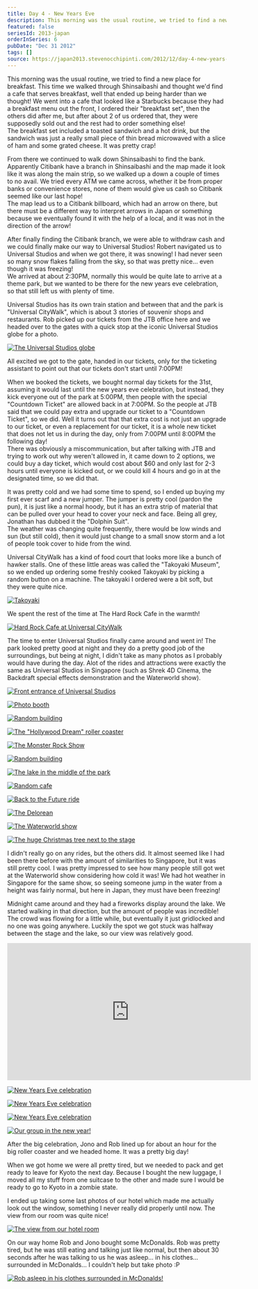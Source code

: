 ```yaml
---
title: Day 4 - New Years Eve
description: This morning was the usual routine, we tried to find a new place for breakfast. This time we walked through Shinsaibashi and thought we'd fi...
featured: false
seriesId: 2013-japan
orderInSeries: 6
pubDate: "Dec 31 2012"
tags: []
source: https://japan2013.stevenocchipinti.com/2012/12/day-4-new-years-eve.html
---
```


This morning was the usual routine, we tried to find a new place for breakfast. This time we walked through Shinsaibashi and thought we'd find a cafe that serves breakfast, well that ended up being harder than we thought! We went into a cafe that looked like a Starbucks because they had a breakfast menu out the front, I ordered their "breakfast set", then the others did after me, but after about 2 of us ordered that, they were supposedly sold out and the rest had to order something else!  
The breakfast set included a toasted sandwich and a hot drink, but the sandwich was just a really small piece of thin bread microwaved with a slice of ham and some grated cheese. It was pretty crap!

From there we continued to walk down Shinsaibashi to find the bank. Apparently Citibank have a branch in Shinsaibashi and the map made it look like it was along the main strip, so we walked up a down a couple of times to no avail. We tried every ATM we came across, whether it be from proper banks or convenience stores, none of them would give us cash so Citibank seemed like our last hope!  
The map lead us to a Citibank billboard, which had an arrow on there, but there must be a different way to interpret arrows in Japan or something because we eventually found it with the help of a local, and it was not in the direction of the arrow!

After finally finding the Citibank branch, we were able to withdraw cash and we could finally make our way to Universal Studios! Robert navigated us to Universal Studios and when we got there, it was snowing! I had never seen so many snow flakes falling from the sky, so that was pretty nice... even though it was freezing!  
We arrived at about 2:30PM, normally this would be quite late to arrive at a theme park, but we wanted to be there for the new years eve celebration, so that still left us with plenty of time.

Universal Studios has its own train station and between that and the park is "Universal CityWalk", which is about 3 stories of souvenir shops and restaurants. Rob picked up our tickets from the JTB office here and we headed over to the gates with a quick stop at the iconic Universal Studios globe for a photo.

[![The Universal Studios globe](https://3.bp.blogspot.com/-QH0MqmOrxss/UOLIWjO7zRI/AAAAAAAAAac/H6fS8syQJvA/s320/DSC_6158.JPG)](https://3.bp.blogspot.com/-QH0MqmOrxss/UOLIWjO7zRI/AAAAAAAAAac/H6fS8syQJvA/s1600/DSC_6158.JPG)

All excited we got to the gate, handed in our tickets, only for the ticketing assistant to point out that our tickets don't start until 7:00PM!

When we booked the tickets, we bought normal day tickets for the 31st, assuming it would last until the new years eve celebration, but instead, they kick everyone out of the park at 5:00PM, then people with the special "Countdown Ticket" are allowed back in at 7:00PM. So the people at JTB said that we could pay extra and upgrade our ticket to a "Countdown Ticket", so we did. Well it turns out that that extra cost is not just an upgrade to our ticket, or even a replacement for our ticket, it is a whole new ticket that does not let us in during the day, only from 7:00PM until 8:00PM the following day!  
There was obviously a miscommunication, but after talking with JTB and trying to work out why weren't allowed in, it came down to 2 options, we could buy a day ticket, which would cost about $60 and only last for 2-3 hours until everyone is kicked out, or we could kill 4 hours and go in at the designated time, so we did that.

It was pretty cold and we had some time to spend, so I ended up buying my first ever scarf and a new jumper. The jumper is pretty cool (pardon the pun), it is just like a normal hoody, but it has an extra strip of material that can be pulled over your head to cover your neck and face. Being all grey, Jonathan has dubbed it the "Dolphin Suit".  
The weather was changing quite frequently, there would be low winds and sun (but still cold), then it would just change to a small snow storm and a lot of people took cover to hide from the wind.

Universal CityWalk has a kind of food court that looks more like a bunch of hawker stalls. One of these little areas was called the "Takoyaki Museum", so we ended up ordering some freshly cooked Takoyaki by picking a random button on a machine. The takoyaki I ordered were a bit soft, but they were quite nice.

[![Takoyaki](https://1.bp.blogspot.com/-fZxJZumbPSg/UOLTVtLbkcI/AAAAAAAAAaw/N35_Ozv1PDo/s320/DSC_6174.JPG)](https://1.bp.blogspot.com/-fZxJZumbPSg/UOLTVtLbkcI/AAAAAAAAAaw/N35_Ozv1PDo/s1600/DSC_6174.JPG)

We spent the rest of the time at The Hard Rock Cafe in the warmth!

[![Hard Rock Cafe at Universal CityWalk](https://4.bp.blogspot.com/-wVXi4fXFKV4/UOLUXI3JqFI/AAAAAAAAAbA/KzDQRNyd-N0/s320/DSC_6159.JPG)](https://4.bp.blogspot.com/-wVXi4fXFKV4/UOLUXI3JqFI/AAAAAAAAAbA/KzDQRNyd-N0/s1600/DSC_6159.JPG)

The time to enter Universal Studios finally came around and went in! The park looked pretty good at night and they do a pretty good job of the surroundings, but being at night, I didn't take as many photos as I probably would have during the day. Alot of the rides and attractions were exactly the same as Universal Studios in Singapore (such as Shrek 4D Cinema, the Backdraft special effects demonstration and the Waterworld show).

[![Front entrance of Universal Studios](https://1.bp.blogspot.com/-fcQaL2TlaWA/UOLTtq1Y5HI/AAAAAAAAAa4/D5wr3-x8IN4/s320/DSC_6179.JPG)](https://1.bp.blogspot.com/-fcQaL2TlaWA/UOLTtq1Y5HI/AAAAAAAAAa4/D5wr3-x8IN4/s1600/DSC_6179.JPG)

[![Photo booth](https://2.bp.blogspot.com/-QzXBkPHNdog/UOLY87z0FBI/AAAAAAAAAbU/IniLQbKsJE8/s320/DSC_6185.JPG)](https://2.bp.blogspot.com/-QzXBkPHNdog/UOLY87z0FBI/AAAAAAAAAbU/IniLQbKsJE8/s1600/DSC_6185.JPG)

[![Random building](https://3.bp.blogspot.com/-RaBo0eVGF74/UOLY_kX2KrI/AAAAAAAAAbc/DVbMzOIkdV8/s320/DSC_6191.JPG)](https://3.bp.blogspot.com/-RaBo0eVGF74/UOLY_kX2KrI/AAAAAAAAAbc/DVbMzOIkdV8/s1600/DSC_6191.JPG)

[![The "Hollywood Dream" roller coaster](https://1.bp.blogspot.com/-jP7Ur7TPOgI/UOLZX4s1_kI/AAAAAAAAAdI/U6CixR2gLwc/s320/DSC_6370.JPG)](https://1.bp.blogspot.com/-jP7Ur7TPOgI/UOLZX4s1_kI/AAAAAAAAAdI/U6CixR2gLwc/s1600/DSC_6370.JPG)

[![The Monster Rock Show](https://3.bp.blogspot.com/-1S8hkP-k_aM/UOLZk83CXpI/AAAAAAAAAdU/RYn5DMX3U0g/s320/DSC_6392.JPG)](https://3.bp.blogspot.com/-1S8hkP-k_aM/UOLZk83CXpI/AAAAAAAAAdU/RYn5DMX3U0g/s1600/DSC_6392.JPG)

[![Random building](https://1.bp.blogspot.com/-181ehQK-FrI/UOLZzWw4tRI/AAAAAAAAAdc/r-tHy7T0CBg/s320/DSC_6399.JPG)](https://1.bp.blogspot.com/-181ehQK-FrI/UOLZzWw4tRI/AAAAAAAAAdc/r-tHy7T0CBg/s1600/DSC_6399.JPG)

[![The lake in the middle of the park](https://3.bp.blogspot.com/-vSau-AW8T7U/UOLZBhK070I/AAAAAAAAAbk/Dv4mMxS13Sc/s320/DSC_6193.JPG)](https://3.bp.blogspot.com/-vSau-AW8T7U/UOLZBhK070I/AAAAAAAAAbk/Dv4mMxS13Sc/s1600/DSC_6193.JPG)

[![Random cafe](https://3.bp.blogspot.com/-NGgeERKVem0/UOLZEK_md9I/AAAAAAAAAbs/SJhSCrY7V0c/s320/DSC_6200.JPG)](https://3.bp.blogspot.com/-NGgeERKVem0/UOLZEK_md9I/AAAAAAAAAbs/SJhSCrY7V0c/s1600/DSC_6200.JPG)

[![Back to the Future ride](https://4.bp.blogspot.com/-ZSsi-yiLRjk/UOLZGAiVvsI/AAAAAAAAAb4/eyphWlIp45o/s320/DSC_6204.JPG)](https://4.bp.blogspot.com/-ZSsi-yiLRjk/UOLZGAiVvsI/AAAAAAAAAb4/eyphWlIp45o/s1600/DSC_6204.JPG)

[![The Delorean](https://3.bp.blogspot.com/-DuS7Nqaey98/UOLZIXxy--I/AAAAAAAAAcA/mOcF8idarrE/s320/DSC_6208.JPG)](https://3.bp.blogspot.com/-DuS7Nqaey98/UOLZIXxy--I/AAAAAAAAAcA/mOcF8idarrE/s1600/DSC_6208.JPG)

[![The Waterworld show](https://4.bp.blogspot.com/-WOfwmRVla0g/UOLZKIC9BnI/AAAAAAAAAcM/6vb6RvtBhwM/s320/DSC_6256.JPG)](https://4.bp.blogspot.com/-WOfwmRVla0g/UOLZKIC9BnI/AAAAAAAAAcM/6vb6RvtBhwM/s1600/DSC_6256.JPG)

[![The huge Christmas tree next to the stage](https://4.bp.blogspot.com/-3K10UxMEgZ0/UOLZMH_XKxI/AAAAAAAAAcU/Jf-MMw4zNXg/s320/DSC_6293.JPG)](https://4.bp.blogspot.com/-3K10UxMEgZ0/UOLZMH_XKxI/AAAAAAAAAcU/Jf-MMw4zNXg/s1600/DSC_6293.JPG)

I didn't really go on any rides, but the others did. It almost seemed like I had been there before with the amount of similarities to Singapore, but it was still pretty cool. I was pretty impressed to see how many people still got wet at the Waterworld show considering how cold it was! We had hot weather in Singapore for the same show, so seeing someone jump in the water from a height was fairly normal, but here in Japan, they must have been freezing!

Midnight came around and they had a fireworks display around the lake. We started walking in that direction, but the amount of people was incredible! The crowd was flowing for a little while, but eventually it just gridlocked and no one was going anywhere. Luckily the spot we got stuck was halfway between the stage and the lake, so our view was relatively good.

<iframe allowfullscreen="allowfullscreen" frameborder="0" height="315" src="https://www.youtube.com/embed/lkFy6Ojymus" width="560"></iframe>

[![New Years Eve celebration](https://2.bp.blogspot.com/-I0kyPrNJ-Jo/UOLZOHKrDYI/AAAAAAAAAcg/mE0TutFhME4/s320/DSC_6329.JPG)](https://2.bp.blogspot.com/-I0kyPrNJ-Jo/UOLZOHKrDYI/AAAAAAAAAcg/mE0TutFhME4/s1600/DSC_6329.JPG)

[![New Years Eve celebration](https://4.bp.blogspot.com/-2kTd-hyuObM/UOLZREPXvCI/AAAAAAAAAco/Av_Jar9xiFE/s320/DSC_6335.JPG)](https://4.bp.blogspot.com/-2kTd-hyuObM/UOLZREPXvCI/AAAAAAAAAco/Av_Jar9xiFE/s1600/DSC_6335.JPG)

[![New Years Eve celebration](https://4.bp.blogspot.com/-hog6zPlkf3U/UOLZTDKWsHI/AAAAAAAAAc0/TpJxLRqYX-M/s320/DSC_6357.JPG)](https://4.bp.blogspot.com/-hog6zPlkf3U/UOLZTDKWsHI/AAAAAAAAAc0/TpJxLRqYX-M/s1600/DSC_6357.JPG)

[![Our group in the new year!](https://4.bp.blogspot.com/-BgwYlad0dIM/UOLZVfJqP1I/AAAAAAAAAdA/bBgw5_OgrNo/s320/DSC_6364.JPG)](https://4.bp.blogspot.com/-BgwYlad0dIM/UOLZVfJqP1I/AAAAAAAAAdA/bBgw5_OgrNo/s1600/DSC_6364.JPG)

After the big celebration, Jono and Rob lined up for about an hour for the big roller coaster and we headed home. It was a pretty big day!

When we got home we were all pretty tired, but we needed to pack and get ready to leave for Kyoto the next day. Because I bought the new luggage, I moved all my stuff from one suitcase to the other and made sure I would be ready to go to Kyoto in a zombie state.

I ended up taking some last photos of our hotel which made me actually look out the window, something I never really did properly until now. The view from our room was quite nice!

[![The view from our hotel room](https://4.bp.blogspot.com/-VY_54AlViG8/UOLaCetr82I/AAAAAAAAAdk/XwKi1M4FjB0/s320/DSC_6418.JPG)](https://4.bp.blogspot.com/-VY_54AlViG8/UOLaCetr82I/AAAAAAAAAdk/XwKi1M4FjB0/s1600/DSC_6418.JPG)

On our way home Rob and Jono bought some McDonalds. Rob was pretty tired, but he was still eating and talking just like normal, but then about 30 seconds after he was talking to us he was asleep... in his clothes... surrounded in McDonalds... I couldn't help but take photo :P

[![Rob asleep in his clothes surrounded in McDonalds!](https://2.bp.blogspot.com/-Dz7GgW7Lwrs/UOLaRa_FTpI/AAAAAAAAAdw/pgDCYdSAOYg/s320/DSC_6432.JPG)](https://2.bp.blogspot.com/-Dz7GgW7Lwrs/UOLaRa_FTpI/AAAAAAAAAdw/pgDCYdSAOYg/s1600/DSC_6432.JPG)
